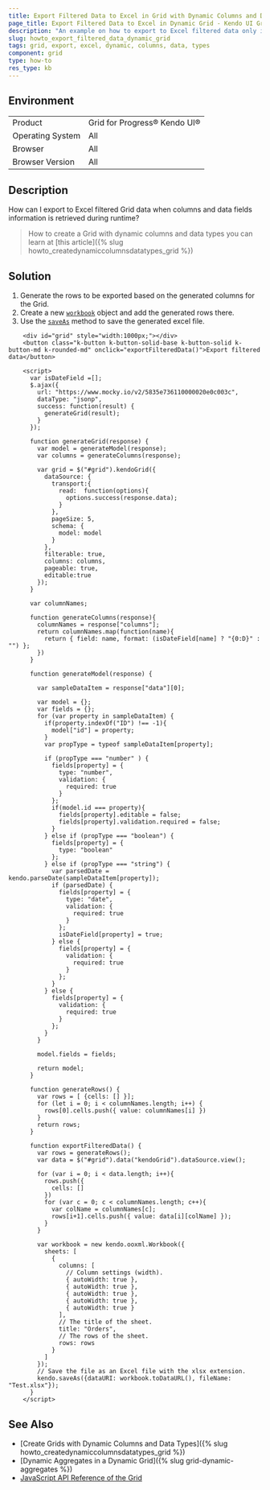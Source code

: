 ```yaml
---
title: Export Filtered Data to Excel in Grid with Dynamic Columns and Data Types
page_title: Export Filtered Data to Excel in Dynamic Grid - Kendo UI Grid for jQuery
description: "An example on how to export to Excel filtered data only in a Kendo UI jQuery Grid with column and data fields information which is retrieved during runtime."
slug: howto_export_filtered_data_dynamic_grid
tags: grid, export, excel, dynamic, columns, data, types
component: grid
type: how-to
res_type: kb
---
```


## Environment

<table>
 <tr>
  <td>Product</td>
  <td>Grid for Progress® Kendo UI®</td>
 </tr>
 <tr>
  <td>Operating System</td>
  <td>All</td>
 </tr>
 <tr>
  <td>Browser</td>
  <td>All</td>
 </tr>
 <tr>
  <td>Browser Version</td>
  <td>All</td>
 </tr>
</table>

## Description

How can I export to Excel filtered Grid data when columns and data fields information is retrieved during runtime?

> How to create a Grid with dynamic columns and data types you can learn at [this article]({% slug howto_createdynamiccolumnsdatatypes_grid %})

## Solution

1. Generate the rows to be exported based on the generated columns for the Grid.
2. Create a new [`workbook`](/api/javascript/ooxml/workbook) object and add the generated rows there.
3. Use the [`saveAs`](/api/javascript/kendo/methods/saveas) method to save the generated excel file.

```dojo
    <div id="grid" style="width:1000px;"></div>
    <button class="k-button k-button-solid-base k-button-solid k-button-md k-rounded-md" onclick="exportFilteredData()">Export filtered data</button>

    <script>
      var isDateField =[];
      $.ajax({
        url: "https://www.mocky.io/v2/5835e736110000020e0c003c",
        dataType: "jsonp",
        success: function(result) {
          generateGrid(result);
        }
      });

      function generateGrid(response) {
        var model = generateModel(response);
        var columns = generateColumns(response);

        var grid = $("#grid").kendoGrid({
          dataSource: {
            transport:{
              read:  function(options){
                options.success(response.data);
              }
            },
            pageSize: 5,
            schema: {
              model: model
            }
          },
          filterable: true,
          columns: columns,
          pageable: true,
          editable:true
        });
      }

      var columnNames;

      function generateColumns(response){
        columnNames = response["columns"];
        return columnNames.map(function(name){
          return { field: name, format: (isDateField[name] ? "{0:D}" : "") };
        })
      }

      function generateModel(response) {

        var sampleDataItem = response["data"][0];

        var model = {};
        var fields = {};
        for (var property in sampleDataItem) {
          if(property.indexOf("ID") !== -1){
            model["id"] = property;
          }
          var propType = typeof sampleDataItem[property];

          if (propType === "number" ) {
            fields[property] = {
              type: "number",
              validation: {
                required: true
              }
            };
            if(model.id === property){
              fields[property].editable = false;
              fields[property].validation.required = false;
            }
          } else if (propType === "boolean") {
            fields[property] = {
              type: "boolean"
            };
          } else if (propType === "string") {
            var parsedDate = kendo.parseDate(sampleDataItem[property]);
            if (parsedDate) {
              fields[property] = {
                type: "date",
                validation: {
                  required: true
                }
              };
              isDateField[property] = true;
            } else {
              fields[property] = {
                validation: {
                  required: true
                }
              };
            }
          } else {
            fields[property] = {
              validation: {
                required: true
              }
            };
          }
        }

        model.fields = fields;

        return model;
      }

      function generateRows() {
        var rows = [ {cells: [] }];
        for (let i = 0; i < columnNames.length; i++) {
          rows[0].cells.push({ value: columnNames[i] })
        }
        return rows;
      }

      function exportFilteredData() {
        var rows = generateRows();
        var data = $("#grid").data("kendoGrid").dataSource.view();

        for (var i = 0; i < data.length; i++){
          rows.push({
            cells: []
          })
          for (var c = 0; c < columnNames.length; c++){
            var colName = columnNames[c];
            rows[i+1].cells.push({ value: data[i][colName] });
          }
        }

        var workbook = new kendo.ooxml.Workbook({
          sheets: [
            {
              columns: [
                // Column settings (width).
                { autoWidth: true },
                { autoWidth: true },
                { autoWidth: true },
                { autoWidth: true },
                { autoWidth: true }
              ],
              // The title of the sheet.
              title: "Orders",
              // The rows of the sheet.
              rows: rows
            }
          ]
        });
        // Save the file as an Excel file with the xlsx extension.
        kendo.saveAs({dataURI: workbook.toDataURL(), fileName: "Test.xlsx"});
      }
    </script>
```

## See Also

* [Create Grids with Dynamic Columns and Data Types]({% slug howto_createdynamiccolumnsdatatypes_grid %})
* [Dynamic Aggregates in a Dynamic Grid]({% slug grid-dynamic-aggregates %})
* [JavaScript API Reference of the Grid](/api/javascript/ui/grid)
